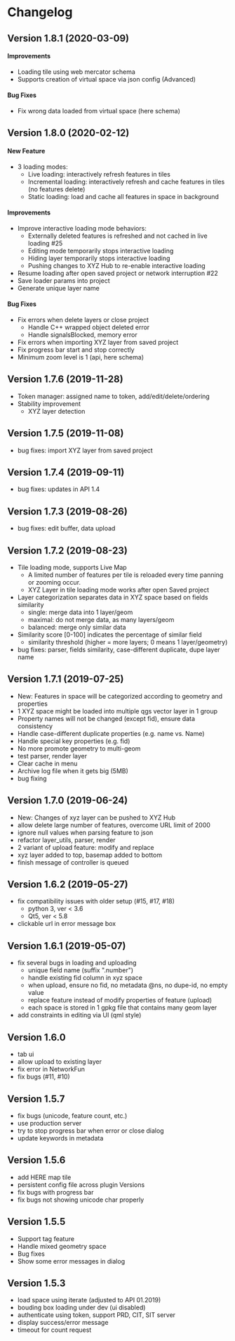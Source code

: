 # Changelog 

## Version 1.8.1 (2020-03-09)

#### Improvements

* Loading tile using web mercator schema
* Supports creation of virtual space via json config (Advanced)

#### Bug Fixes

* Fix wrong data loaded from virtual space (here schema)

## Version 1.8.0 (2020-02-12)

#### New Feature

* 3 loading modes: 
    * Live loading: interactively refresh features in tiles 
    * Incremental loading: interactively refresh and cache features in tiles (no features delete)
    * Static loading: load and cache all features in space in background

#### Improvements

* Improve interactive loading mode behaviors:
    * Externally deleted features is refreshed and not cached in live loading #25
    * Editing mode temporarily stops interactive loading
    * Hiding layer temporarily stops interactive loading
    * Pushing changes to XYZ Hub to re-enable interactive loading
* Resume loading after open saved project or network interruption #22
* Save loader params into project
* Generate unique layer name

#### Bug Fixes

* Fix errors when delete layers or close project
    * Handle C++ wrapped object deleted error
    * Handle signalsBlocked, memory error
* Fix errors when importing XYZ layer from saved project
* Fix progress bar start and stop correctly
* Minimum zoom level is 1 (api, here schema)
    
## Version 1.7.6 (2019-11-28)

* Token manager: assigned name to token, add/edit/delete/ordering
* Stability improvement 
    * XYZ layer detection

## Version 1.7.5 (2019-11-08)

* bug fixes: import XYZ layer from saved project

## Version 1.7.4 (2019-09-11)

* bug fixes: updates in API 1.4

## Version 1.7.3 (2019-08-26)

* bug fixes: edit buffer, data upload

## Version 1.7.2 (2019-08-23)

* Tile loading mode, supports Live Map
    * A limited number of features per tile is reloaded every time panning or zooming occur.
    * XYZ Layer in tile loading mode works after open Saved project
* Layer categorization separates data in XYZ space based on fields similarity
    * single: merge data into 1 layer/geom
    * maximal: do not merge data, as many layers/geom
    * balanced: merge only similar data
* Similarity score [0-100] indicates the percentage of similar field
    * similarity threshold (higher = more layers; 0 means 1 layer/geometry)
* bug fixes: parser, fields similarity, case-different duplicate, dupe layer name

## Version 1.7.1 (2019-07-25)

* New: Features in space will be categorized according to geometry and properties
* 1 XYZ space might be loaded into multiple qgs vector layer in 1 group
* Property names will not be changed (except fid), ensure data consistency
* Handle case-different duplicate properties (e.g. name vs. Name)
* Handle special key properties (e.g. fid)
* No more promote geometry to multi-geom
* test parser, render layer
* Clear cache in menu
* Archive log file when it gets big (5MB)
* bug fixing

## Version 1.7.0 (2019-06-24)

* New: Changes of xyz layer can be pushed to XYZ Hub
* allow delete large number of features, overcome URL limit of 2000
* ignore null values when parsing feature to json
* refactor layer_utils, parser, render
* 2 variant of upload feature: modify and replace
* xyz layer added to top, basemap added to bottom
* finish message of controller is queued

## Version 1.6.2 (2019-05-27)

* fix compatibility issues with older setup (#15, #17, #18)
    * python 3, ver < 3.6
    * Qt5, ver < 5.8
* clickable url in error message box

## Version 1.6.1 (2019-05-07)

* fix several bugs in loading and uploading
    * unique field name (suffix ".number")
    * handle existing fid column in xyz space
    * when upload, ensure no fid, no metadata @ns, no dupe-id, no empty value
    * replace feature instead of modify properties of feature (upload)
    * each space is stored in 1 gpkg file that contains many geom layer
* add constraints in editing via UI (qml style)

## Version 1.6.0

* tab ui
* allow upload to existing layer
* fix error in NetworkFun
* fix bugs (#11, #10)

## Version 1.5.7

* fix bugs (unicode, feature count, etc.)
* use production server
* try to stop progress bar when error or close dialog
* update keywords in metadata

## Version 1.5.6

* add HERE map tile
* persistent config file across plugin Versions
* fix bugs with progress bar
* fix bugs not showing unicode char properly

## Version 1.5.5

* Support tag feature
* Handle mixed geometry space
* Bug fixes
* Show some error messages in dialog

## Version 1.5.3

* load space using iterate (adjusted to API 01.2019)
* bouding box loading under dev (ui disabled)
* authenticate using token, support PRD, CIT, SIT server
* display success/error message
* timeout for count request